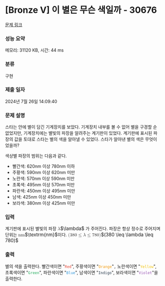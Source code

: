 # [Bronze V] 이 별은 무슨 색일까 - 30676 

[문제 링크](https://www.acmicpc.net/problem/30676) 

### 성능 요약

메모리: 31120 KB, 시간: 44 ms

### 분류

구현

### 제출 일자

2024년 7월 26일 14:09:40

### 문제 설명

<p>스타는 안에 별이 담긴 기계장치를 보았다. 기계장치 내부를 볼 수 없어 별을 구경할 순 없었지만, 기계장치에는 별빛의 파장을 알려주는 계기판이 있었다. 계기판에 표시된 파장의 값을 토대로 스타는 별의 색을 알아낼 수 있었다. 스타가 알아낸 별의 색은 무엇이었을까?</p>

<p>색상별 파장의 범위는 다음과 같다.</p>

<ul>
	<li>빨간색: 620nm 이상 780nm 이하</li>
	<li>주황색: 590nm 이상 620nm 미만</li>
	<li>노란색: 570nm 이상 590nm 미만</li>
	<li>초록색: 495nm 이상 570nm 미만</li>
	<li>파란색: 450nm 이상 495nm 미만</li>
	<li>남색: 425nm 이상 450nm 미만</li>
	<li>보라색: 380nm 이상 425nm 미만</li>
</ul>

### 입력 

 <p>계기판에 표시된 별빛의 파장 <mjx-container class="MathJax" jax="CHTML" style="font-size: 109%; position: relative;"><mjx-math class="MJX-TEX" aria-hidden="true"><mjx-mi class="mjx-i"><mjx-c class="mjx-c1D706 TEX-I"></mjx-c></mjx-mi></mjx-math><mjx-assistive-mml unselectable="on" display="inline"><math xmlns="http://www.w3.org/1998/Math/MathML"><mi>λ</mi></math></mjx-assistive-mml><span aria-hidden="true" class="no-mathjax mjx-copytext">$\lambda$</span></mjx-container> 가 주어진다. 파장은 항상 정수로 주어지며 단위는 <mjx-container class="MathJax" jax="CHTML" style="font-size: 109%; position: relative;"><mjx-math class="MJX-TEX" aria-hidden="true"><mjx-mtext class="mjx-n"><mjx-c class="mjx-c6E"></mjx-c><mjx-c class="mjx-c6D"></mjx-c></mjx-mtext></mjx-math><mjx-assistive-mml unselectable="on" display="inline"><math xmlns="http://www.w3.org/1998/Math/MathML"><mtext>nm</mtext></math></mjx-assistive-mml><span aria-hidden="true" class="no-mathjax mjx-copytext">$\textrm{nm}$</span></mjx-container>이다. <mjx-container class="MathJax" jax="CHTML" style="font-size: 109%; position: relative;"><mjx-math class="MJX-TEX" aria-hidden="true"><mjx-mo class="mjx-n"><mjx-c class="mjx-c28"></mjx-c></mjx-mo><mjx-mn class="mjx-n"><mjx-c class="mjx-c33"></mjx-c><mjx-c class="mjx-c38"></mjx-c><mjx-c class="mjx-c30"></mjx-c></mjx-mn><mjx-mo class="mjx-n" space="4"><mjx-c class="mjx-c2264"></mjx-c></mjx-mo><mjx-mi class="mjx-i" space="4"><mjx-c class="mjx-c1D706 TEX-I"></mjx-c></mjx-mi><mjx-mo class="mjx-n" space="4"><mjx-c class="mjx-c2264"></mjx-c></mjx-mo><mjx-mn class="mjx-n" space="4"><mjx-c class="mjx-c37"></mjx-c><mjx-c class="mjx-c38"></mjx-c><mjx-c class="mjx-c30"></mjx-c></mjx-mn><mjx-mo class="mjx-n"><mjx-c class="mjx-c29"></mjx-c></mjx-mo></mjx-math><mjx-assistive-mml unselectable="on" display="inline"><math xmlns="http://www.w3.org/1998/Math/MathML"><mo stretchy="false">(</mo><mn>380</mn><mo>≤</mo><mi>λ</mi><mo>≤</mo><mn>780</mn><mo stretchy="false">)</mo></math></mjx-assistive-mml><span aria-hidden="true" class="no-mathjax mjx-copytext">$(380 \leq \lambda \leq 780)$</span> </mjx-container></p>

### 출력 

 <p>별의 색을 출력한다. 빨간색이면 "<span style="color:#e74c3c;"><code>Red</code></span>", 주황색이면 "<span style="color:#f39c12;"><code>Orange</code></span>"<code>,</code> 노란색이면 "<span style="color:#f1c40f;"><code>Yellow</code></span>", 초록색이면 "<span style="color:#27ae60;"><code>Green</code></span>", 파란색이면 "<span style="color:#3498db;"><code>Blue</code></span>", 남색이면 "<span style="color:#2c3e50;"><code>Indigo</code></span>", 보라색이면 "<span style="color:#9b59b6;"><code>Violet</code></span>"을 출력한다.</p>

